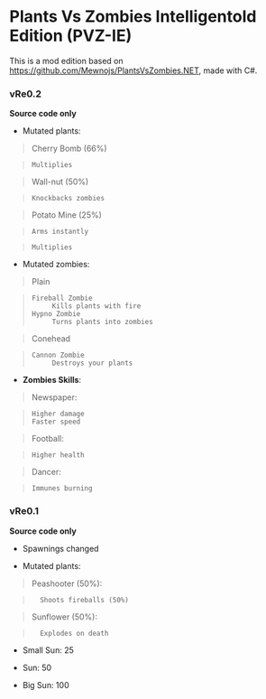 # Plants Vs Zombies Intelligentold Edition (PVZ-IE)

This is a mod edition based on https://github.com/Mewnojs/PlantsVsZombies.NET, made with C#.

### vRe0.2

**Source code only**

- Mutated plants:

> Cherry Bomb (66%)

>     Multiplies

> Wall-nut (50%)

>     Knockbacks zombies

> Potato Mine (25%)

>     Arms instantly

>     Multiplies

- Mutated zombies:

> Plain

>     Fireball Zombie
>          Kills plants with fire
>     Hypno Zombie
>          Turns plants into zombies

> Conehead

>     Cannon Zombie
>          Destroys your plants

- **Zombies Skills**:
> Newspaper:
 
>     Higher damage
>     Faster speed

> Football:

>     Higher health

> Dancer:

>     Immunes burning

### vRe0.1

**Source code only**

- Spawnings changed

- Mutated plants:

>	Peashooter (50%):

>		Shoots fireballs (50%)

>	Sunflower (50%):

>		Explodes on death

- Small Sun: 25

- Sun: 50

- Big Sun: 100